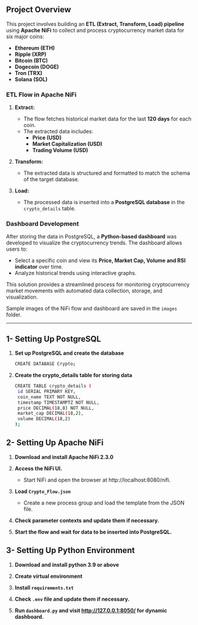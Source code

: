 ## Project Overview  

This project involves building an **ETL (Extract, Transform, Load) pipeline** using **Apache NiFi** to collect and process cryptocurrency market data for six major coins:  

- **Ethereum (ETH)**  
- **Ripple (XRP)**  
- **Bitcoin (BTC)**  
- **Dogecoin (DOGE)**  
- **Tron (TRX)**  
- **Solana (SOL)**  

### ETL Flow in Apache NiFi  

1. **Extract:**  
   - The flow fetches historical market data for the last **120 days** for each coin.  
   - The extracted data includes:  
     - **Price (USD)**  
     - **Market Capitalization (USD)**  
     - **Trading Volume (USD)**  

2. **Transform:**  
   - The extracted data is structured and formatted to match the schema of the target database.  

3. **Load:**  
   - The processed data is inserted into a **PostgreSQL database** in the `crypto_details` table.  

### Dashboard Development  

After storing the data in PostgreSQL, a **Python-based dashboard** was developed to visualize the cryptocurrency trends. The dashboard allows users to:  

- Select a specific coin and view its **Price, Market Cap, Volume and RSI indicator** over time.  
- Analyze historical trends using interactive graphs.  

This solution provides a streamlined process for monitoring cryptocurrency market movements with automated data collection, storage, and visualization.

Sample images of the NiFi flow and dashboard are saved in the `images` folder.

-----------------------------------------------------

## 1- Setting Up PostgreSQL

1. **Set up PostgreSQL and create the database**  
   ```sh
   CREATE DATABASE Crypto;
2. **Create the crypto_details table for storing data**
   ```sh
   CREATE TABLE crypto_details (
    id SERIAL PRIMARY KEY,
    coin_name TEXT NOT NULL,
    timestamp TIMESTAMPTZ NOT NULL,
    price DECIMAL(18,8) NOT NULL,
    market_cap DECIMAL(18,2),
    volume DECIMAL(18,2)
   );
## 2- Setting Up Apache NiFi

1. **Download and install Apache NiFi 2.3.0**

2. **Access the NiFi UI.**
   - Start NiFi and open the browser at http://localhost:8080/nifi.

3. **Load `Crypto_Flow.json`**
   - Create a new process group and load the template from the JSON file.

4. **Check parameter contexts and update them if necessary.**
5. **Start the flow and wait for data to be inserted into PostgreSQL.**

## 3- Setting Up Python Environment

1. **Download and install python 3.9 or above**

2. **Create virtual environment**

3. **Install `requirements.txt`**

4. **Check `.env` file and update them if necessary.**

5. **Run `dashboard.py` and visit http://127.0.0.1:8050/ for dynamic dashboard.**

